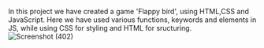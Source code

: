 In this project we have created a game 'Flappy bird', using HTML,CSS and JavaScript.
Here we have used various functions, keywords and elements in JS, while using CSS for styling and HTML for sructuring.
![Screenshot (402)](https://github.com/vedantraut77/Projects/assets/117655256/e4b929e1-cb04-48e7-afd4-0d9b2e41868a)
